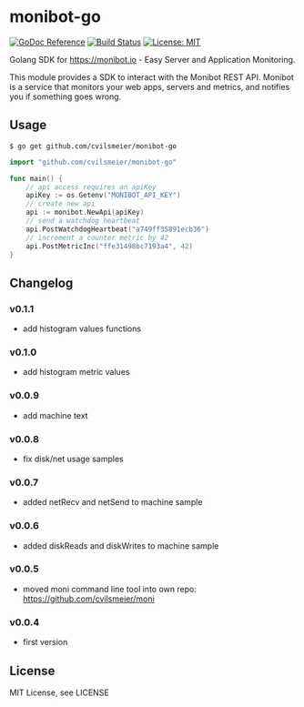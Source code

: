 # monibot-go

[![GoDoc Reference](https://godoc.org/github.com/cvilsmeier/monibot-go?status.svg)](http://godoc.org/github.com/cvilsmeier/monibot-go)
[![Build Status](https://github.com/cvilsmeier/monibot-go/actions/workflows/go-linux.yml/badge.svg)](https://github.com/cvilsmeier/monibot-go/actions/workflows/go-linux.yml)
[![License: MIT](https://img.shields.io/badge/License-MIT-yellow.svg)](https://opensource.org/licenses/MIT)

Golang SDK for https://monibot.io - Easy Server and Application Monitoring.

This module provides a SDK to interact with the Monibot REST API.
Monibot is a service that monitors your web apps, servers and
metrics, and notifies you if something goes wrong.


## Usage

    $ go get github.com/cvilsmeier/monibot-go

```go
import "github.com/cvilsmeier/monibot-go"

func main() {
	// api access requires an apiKey
	apiKey := os.Getenv("MONIBOT_API_KEY")
	// create new api
	api := monibot.NewApi(apiKey)
	// send a watchdog heartbeat
	api.PostWatchdogHeartbeat("a749ff35891ecb36")
	// increment a counter metric by 42
	api.PostMetricInc("ffe31498bc7193a4", 42)
}
```


## Changelog

### v0.1.1

- add histogram values functions

### v0.1.0

- add histogram metric values

### v0.0.9

- add machine text

### v0.0.8

- fix disk/net usage samples

### v0.0.7

- added netRecv and netSend to machine sample

### v0.0.6

- added diskReads and diskWrites to machine sample

### v0.0.5

- moved moni command line tool into own repo: https://github.com/cvilsmeier/moni

### v0.0.4

- first version


## License

MIT License, see LICENSE
